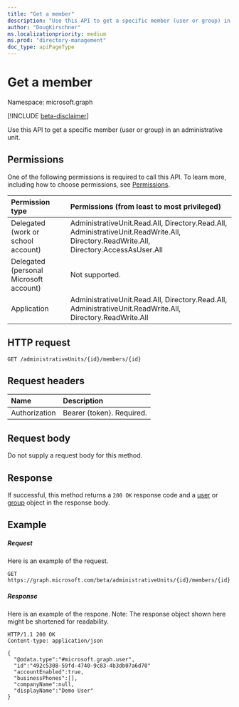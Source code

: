```yaml
---
title: "Get a member"
description: "Use this API to get a specific member (user or group) in an administrative unit."
author: "DougKirschner"
ms.localizationpriority: medium
ms.prod: "directory-management"
doc_type: apiPageType
---
```


# Get a member

Namespace: microsoft.graph

[!INCLUDE [beta-disclaimer](../../includes/beta-disclaimer.md)]

Use this API to get a specific member (user or group) in an administrative unit.

## Permissions
One of the following permissions is required to call this API. To learn more, including how to choose permissions, see [Permissions](/graph/permissions-reference).


|Permission type      | Permissions (from least to most privileged)              |
|:--------------------|:---------------------------------------------------------|
|Delegated (work or school account) | AdministrativeUnit.Read.All, Directory.Read.All, AdministrativeUnit.ReadWrite.All, Directory.ReadWrite.All, Directory.AccessAsUser.All    |
|Delegated (personal Microsoft account) | Not supported.    |
|Application | AdministrativeUnit.Read.All, Directory.Read.All, AdministrativeUnit.ReadWrite.All, Directory.ReadWrite.All |

## HTTP request

```http
GET /administrativeUnits/{id}/members/{id}
```
## Request headers
| Name      |Description|
|:----------|:----------|
| Authorization  | Bearer {token}. Required. |

## Request body
Do not supply a request body for this method.

## Response

If successful, this method returns a `200 OK` response code and a [user](../resources/user.md) or [group](../resources/group.md) object in the response body.

## Example
##### Request
Here is an example of the request.

```http
GET https://graph.microsoft.com/beta/administrativeUnits/{id}/members/{id}
```

##### Response
Here is an example of the respone. Note: The response object shown here might be shortened for readability.

```http
HTTP/1.1 200 OK
Content-type: application/json

{
  "@odata.type":"#microsoft.graph.user",
  "id":"492c5308-59fd-4740-9c83-4b3db07a6d70"
  "accountEnabled":true,
  "businessPhones":[],
  "companyName":null,
  "displayName":"Demo User"
}
```


